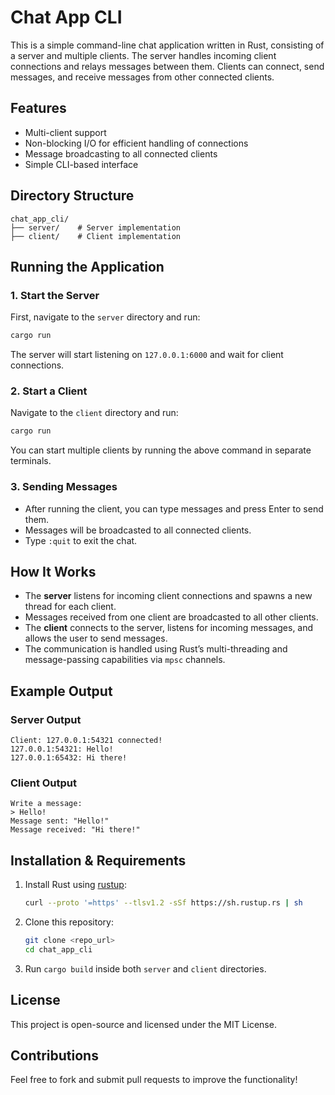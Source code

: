 # Chat App CLI

This is a simple command-line chat application written in Rust, consisting of a server and multiple clients. The server handles incoming client connections and relays messages between them. Clients can connect, send messages, and receive messages from other connected clients.

## Features
- Multi-client support
- Non-blocking I/O for efficient handling of connections
- Message broadcasting to all connected clients
- Simple CLI-based interface

## Directory Structure
```
chat_app_cli/
├── server/    # Server implementation
├── client/    # Client implementation
```

## Running the Application

### 1. Start the Server
First, navigate to the `server` directory and run:
```sh
cargo run
```
The server will start listening on `127.0.0.1:6000` and wait for client connections.

### 2. Start a Client
Navigate to the `client` directory and run:
```sh
cargo run
```
You can start multiple clients by running the above command in separate terminals.

### 3. Sending Messages
- After running the client, you can type messages and press Enter to send them.
- Messages will be broadcasted to all connected clients.
- Type `:quit` to exit the chat.

## How It Works
- The **server** listens for incoming client connections and spawns a new thread for each client.
- Messages received from one client are broadcasted to all other clients.
- The **client** connects to the server, listens for incoming messages, and allows the user to send messages.
- The communication is handled using Rust’s multi-threading and message-passing capabilities via `mpsc` channels.

## Example Output
### Server Output
```
Client: 127.0.0.1:54321 connected!
127.0.0.1:54321: Hello!
127.0.0.1:65432: Hi there!
```

### Client Output
```
Write a message:
> Hello!
Message sent: "Hello!"
Message received: "Hi there!"
```

## Installation & Requirements
1. Install Rust using [rustup](https://rustup.rs/):
   ```sh
   curl --proto '=https' --tlsv1.2 -sSf https://sh.rustup.rs | sh
   ```
2. Clone this repository:
   ```sh
   git clone <repo_url>
   cd chat_app_cli
   ```
3. Run `cargo build` inside both `server` and `client` directories.

## License
This project is open-source and licensed under the MIT License.

## Contributions
Feel free to fork and submit pull requests to improve the functionality!

